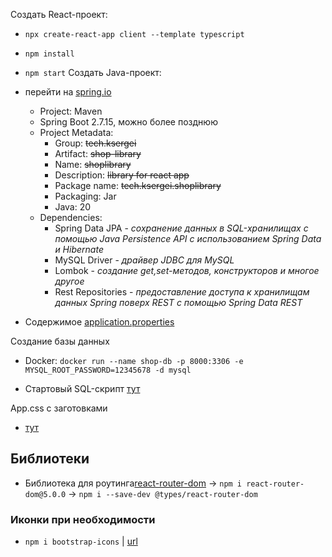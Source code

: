Создать React-проект: 
- `npx create-react-app client --template typescript`
- `npm install`
- `npm start`
Создать Java-проект:
- перейти на [spring.io](https://start.spring.io)
  - Project: Maven
  - Spring Boot  2.7.15, можно более позднюю
  - Project Metadata: 
    - Group: ~~tech.ksergei~~
    - Artifact: ~~shop-library~~
    - Name: ~~shoplibrary~~
    - Description: ~~library for react app~~
    - Package name: ~~tech.ksergei.shoplibrary~~
    - Packaging: Jar
    - Java: 20
  - Dependencies:
    - Spring Data JPA - _сохранение данных в SQL-хранилищах с помощью Java Persistence API с использованием Spring Data и Hibernate_
    - MySQL Driver - _драйвер JDBC для MySQL_
    - Lombok - _создание get,set-методов, конструкторов и многое другое_
    - Rest Repositories - _предоставление доступа к хранилищам данных Spring поверх REST с помощью Spring Data REST_

- Содержимое [application.properties](./backend/src/main/resources/application.properties)

Создание базы данных
- Docker: `docker run --name shop-db -p 8000:3306 -e MYSQL_ROOT_PASSWORD=12345678 -d mysql`

- Стартовый SQL-скрипт [тут](./sql/query.sql)

App.css с заготовками
- [тут](./files/App.css)

## Библиотеки

- Библиотека для роутинга[react-router-dom](https://www.npmjs.com/package/react-router-dom/v/5.0.0) -> `npm i react-router-dom@5.0.0` -> `npm i --save-dev @types/react-router-dom`

### Иконки при необходимости
- `npm i bootstrap-icons` | [url](https://icons.getbootstrap.com)